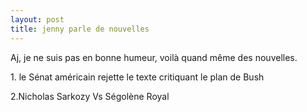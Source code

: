 ```yaml
---
layout: post
title: jenny parle de nouvelles
---
```


<p>Aj, je ne suis pas en bonne humeur, voilà quand même des nouvelles.</p>
<p>1. le Sénat américain rejette le texte critiquant le plan de Bush</p>
<p>2.Nicholas Sarkozy Vs Ségolène Royal </p>
<p></p>
